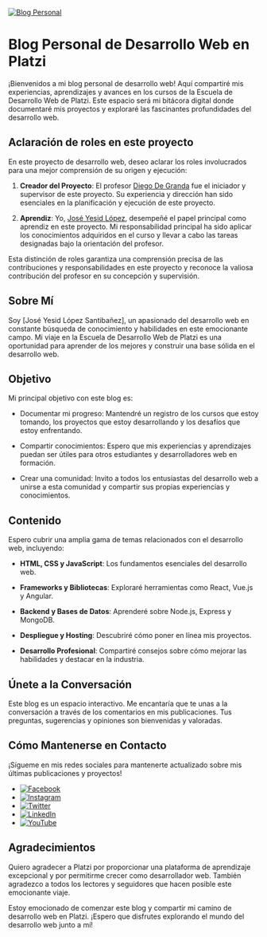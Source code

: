 [![Blog Personal](https://github.com/joyelocode/blog/blob/main/src/assets/img/joyelo-blog.png)](https://joyelocode.github.io/blog/)

# Blog Personal de Desarrollo Web en Platzi

¡Bienvenidos a mi blog personal de desarrollo web! Aquí compartiré mis experiencias, aprendizajes y avances en los cursos de la Escuela de Desarrollo Web de Platzi. Este espacio será mi bitácora digital donde documentaré mis proyectos y exploraré las fascinantes profundidades del desarrollo web.

## Aclaración de roles en este proyecto

En este proyecto de desarrollo web, deseo aclarar los roles involucrados para una mejor comprensión de su origen y ejecución:

1. **Creador del Proyecto**: El profesor [Diego De Granda](https://platzi.com/profes/degranda/) fue el iniciador y supervisor de este proyecto. Su experiencia y dirección han sido esenciales en la planificación y ejecución de este proyecto.

2. **Aprendiz**: Yo, [José Yesid López](https://platzi.com/p/Joyelocode/), desempeñé el papel principal como aprendiz en este proyecto. Mi responsabilidad principal ha sido aplicar los conocimientos adquiridos en el curso y llevar a cabo las tareas designadas bajo la orientación del profesor.

Esta distinción de roles garantiza una comprensión precisa de las contribuciones y responsabilidades en este proyecto y reconoce la valiosa contribución del profesor en su concepción y supervisión.


## Sobre Mí

Soy [José Yesid López Santibañez], un apasionado del desarrollo web en constante búsqueda de conocimiento y habilidades en este emocionante campo. Mi viaje en la Escuela de Desarrollo Web de Platzi es una oportunidad para aprender de los mejores y construir una base sólida en el desarrollo web.

## Objetivo

Mi principal objetivo con este blog es:

- Documentar mi progreso: Mantendré un registro de los cursos que estoy tomando, los proyectos que estoy desarrollando y los desafíos que estoy enfrentando.

- Compartir conocimientos: Espero que mis experiencias y aprendizajes puedan ser útiles para otros estudiantes y desarrolladores web en formación.

- Crear una comunidad: Invito a todos los entusiastas del desarrollo web a unirse a esta comunidad y compartir sus propias experiencias y conocimientos.

## Contenido

Espero cubrir una amplia gama de temas relacionados con el desarrollo web, incluyendo:

- **HTML, CSS y JavaScript**: Los fundamentos esenciales del desarrollo web.

- **Frameworks y Bibliotecas**: Exploraré herramientas como React, Vue.js y Angular.

- **Backend y Bases de Datos**: Aprenderé sobre Node.js, Express y MongoDB.

- **Despliegue y Hosting**: Descubriré cómo poner en línea mis proyectos.

- **Desarrollo Profesional**: Compartiré consejos sobre cómo mejorar las habilidades y destacar en la industria.

## Únete a la Conversación

Este blog es un espacio interactivo. Me encantaría que te unas a la conversación a través de los comentarios en mis publicaciones. Tus preguntas, sugerencias y opiniones son bienvenidas y valoradas.

## Cómo Mantenerse en Contacto

¡Sígueme en mis redes sociales para mantenerte actualizado sobre mis últimas publicaciones y proyectos!

- [![Facebook](https://img.shields.io/badge/Facebook-1877F2?style=for-the-badge&logo=facebook&logoColor=white)](https://www.facebook.com/profile.php?id=61550597387264)
- [![Instagram](https://img.shields.io/badge/Instagram-E4405F?style=for-the-badge&logo=instagram&logoColor=white)](https://www.instagram.com/joyelocode/)
- [![Twitter](https://img.shields.io/badge/Twitter-1DA1F2?style=for-the-badge&logo=twitter&logoColor=white)](https://twitter.com/joyelocode)
- [![LinkedIn](https://img.shields.io/badge/LinkedIn-0077B5?style=for-the-badge&logo=linkedin&logoColor=white)](https://www.linkedin.com/in/joyelocode/)
- [![YouTube](https://img.shields.io/badge/YouTube-FF0000?style=for-the-badge&logo=youtube&logoColor=white)](https://www.youtube.com/@joyelocode)

## Agradecimientos

Quiero agradecer a Platzi por proporcionar una plataforma de aprendizaje excepcional y por permitirme crecer como desarrollador web. También agradezco a todos los lectores y seguidores que hacen posible este emocionante viaje.

Estoy emocionado de comenzar este blog y compartir mi camino de desarrollo web en Platzi. ¡Espero que disfrutes explorando el mundo del desarrollo web junto a mí!
